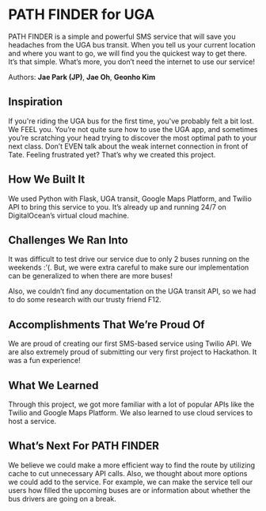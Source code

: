 # PATH FINDER for UGA 
PATH FINDER is a simple and powerful SMS service that will save you headaches from the UGA bus transit. When you tell us your current location and where you want to go, we will find you the quickest way to get there. It’s that simple. What’s more, you don’t need the internet to use our service!

Authors: **Jae Park (JP)**, **Jae Oh**, **Geonho Kim**

## Inspiration
If you're riding the UGA bus for the first time, you've probably felt a bit lost. We FEEL you. You’re not quite sure how to use the UGA app, and sometimes you’re scratching your head trying to discover the most optimal path to your next class. Don’t EVEN talk about the weak internet connection in front of Tate. Feeling frustrated yet? That’s why we created this project.

## How We Built It
We used Python with Flask, UGA transit, Google Maps Platform, and Twilio API to bring this service to you. It’s already up and running 24/7 on DigitalOcean’s virtual cloud machine.

## Challenges We Ran Into 
It was difficult to test drive our service due to only 2 buses running on the weekends :’(. But, we were extra careful to make sure our implementation can be generalized to when there are more buses!

Also, we couldn’t find any documentation on the UGA transit API, so we had to do some research with our trusty friend F12.

## Accomplishments That We’re Proud Of 
We are proud of creating our first SMS-based service using Twilio API. We are also extremely proud of submitting our very first project to Hackathon. It was a fun experience!

## What We Learned 
Through this project, we got more familiar with a lot of popular APIs like the Twilio and Google Maps Platform. We also learned to use cloud services to host a service.

## What’s Next For PATH FINDER
We believe we could make a more efficient way to find the route by utilizing cache to cut unnecessary API calls. Also, we thought about more options we could add to the service. For example, we can make the service tell our users how filled the upcoming buses are or information about whether the bus drivers are going on a break.
